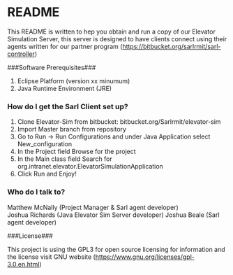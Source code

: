 # README #

This README is written to hep you obtain and run a copy of our Elevator Simulation Server, this server is designed to have clients connect using their agents written for our partner program (https://bitbucket.org/sarlrmit/sarl-controller)

###Software Prerequisites###

1. Eclipse Platform (version xx minumum)
2. Java Runtime Environment (JRE)


### How do I get the Sarl Client set up? ###

1. Clone Elevator-Sim from bitbucket: bitbucket.org/Sarlrmit/elevator-sim
2. Import Master branch from repository
3. Go to Run -> Run Configurations and under Java Application select New_configuration
4. In the Project field Browse for the project
5. In the Main class field Search for org.intranet.elevator.ElevatorSimulationApplication
6. Click Run and Enjoy!



### Who do I talk to? ###

Matthew McNally (Project Manager & Sarl agent developer)  
Joshua Richards (Java Elevator Sim Server developer) 
Joshua Beale (Sarl agent developer) 

###License###

This project is using the GPL3 for open source licensing for information and the license visit GNU website (https://www.gnu.org/licenses/gpl-3.0.en.html)